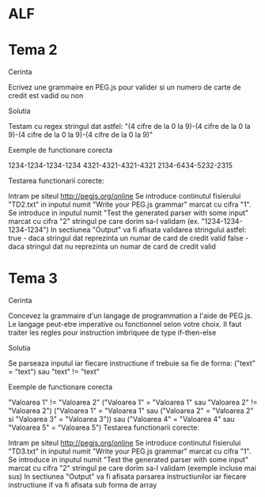 # ALF

# Tema 2

Cerinta

Ecrivez une grammaire en PEG.js pour valider si un numero de carte de credit est vadid ou non

Solutia

Testam cu regex stringul dat astfel: 
"(4 cifre de la 0 la 9)-(4 cifre de la 0 la 9)-(4 cifre de la 0 la 9)-(4 cifre de la 0 la 9)"

Exemple de functionare corecta

1234-1234-1234-1234
4321-4321-4321-4321
2134-6434-5232-2315

Testarea functionarii corecte:

Intram pe siteul http://pegjs.org/online
Se introduce continutul fisierului "TD2.txt" in inputul numit "Write your PEG.js grammar" marcat cu cifra "1".
Se introduce in inputul numit "Test the generated parser with some input" marcat cu cifra "2" stringul pe care dorim sa-l validam (ex. "1234-1234-1234-1234")
In sectiunea "Output" va fi afisata validarea stringului astfel:
true - daca stringul dat reprezinta un numar de card de credit valid
false - daca stringul dat nu reprezinta un numar de card de credit valid

# Tema 3

Cerinta

Concevez la grammaire d'un langage de programmation a l'aide de PEG.js. Le langage peut-etre imperative ou fonctionnel selon votre choix. Il faut traiter les regles pour instruction imbriquee de type if-then-else

Solutia

Se parseaza inputul iar fiecare instructiune if trebuie sa fie de forma: ("text" = "text") sau "text" != "text"

Exemple de functionare corecta

"Valoarea 1" != "Valoarea 2"
("Valoarea 1" = "Valoarea 1" sau "Valoarea 2" != "Valoarea 2")
("Valoarea 1" = "Valoarea 1" sau ("Valoarea 2" = "Valoarea 2" si "Valoarea 3" = "Valoarea 3")) sau ("Valoarea 4" = "Valoarea 4" sau "Valoarea 5" = "Valoarea 5")
Testarea functionarii corecte:

Intram pe siteul http://pegjs.org/online
Se introduce continutul fisierului "TD3.txt" in inputul numit "Write your PEG.js grammar" marcat cu cifra "1".
Se introduce in inputul numit "Test the generated parser with some input" marcat cu cifra "2" stringul pe care dorim sa-l validam (exemple incluse mai sus)
In sectiunea "Output" va fi afisata parsarea instructiunilor iar fiecare instructiune if va fi afisata sub forma de array


